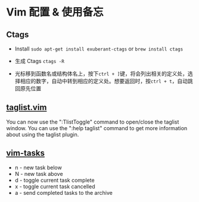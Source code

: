 # Vim 配置 & 使用备忘

## Ctags
* Install
```sudo apt-get install exuberant-ctags```
or 
```brew install ctags```

* 生成 Ctags ```ctags -R```
* 光标移到函数名或结构体名上，按下```ctrl + ]```键，将会列出相关的定义处，选择相应的数字，自动中转到相应的定义处。想要返回时，按```ctrl + t```，自动跳回原先位置

## [taglist.vim](https://github.com/vim-scripts/taglist.vim)

You can now use the ":TlistToggle" command to open/close the taglist
window. You can use the ":help taglist" command to get more information
about using the taglist plugin.

## [vim-tasks](https://github.com/irrationalistic/vim-tasks)

*  <leader> n - new task below
*  <leader> N - new task above
*  <leader> d - toggle current task complete
*  <leader> x - toggle current task cancelled
*  <leader> a - send completed tasks to the archive
